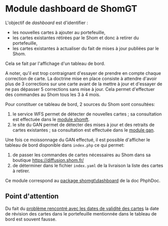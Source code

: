 # Module dashboard de ShomGT
L'objectif de *dashboard* est d'identifier :

- les nouvelles cartes à ajouter au portefeuille,
- les cartes existantes rétirées par le Shom et donc à retirer du portefeuille,
- les cartes existantes à actualiser du fait de mises à jour publiées par le Shom.

Cela se fait par l'affichage d'un tableau de bord.

A noter, qu'il est trop contraignant d'essayer de prendre en compte chaque correction de carte.
La doctrine mise en place consiste à attendre d'avoir plus de 3 corrections sur une carte avant de la mettre à jour
et d'essayer de ne pas dépasser 5 corrections sans mise à jour.
Cela permet d'effectuer des commandes au Shom tous les 3 à 4 mois.

Pour constituer ce tableau de bord, 2 sources du Shom sont consultées:

1. le service WFS permet de détecter de nouvelles cartes ; sa consultation est effectuée dans le [module shomft](../shomft).
2. le site du GAN permet de détecter des mises à jour et des retraits de cartes existantes ;
   sa consultation est effectuée dans le [module gan](../gan).

Une fois ce moissonnage du GAN effectué, il est possible d'afficher le tableau de bord disponible dans `index.php`
ce qui permet:

1. de passer les commandes de cartes nécessaires au Shom dans sa boutique https://diffusion.shom.fr/
2. de déterminer dans le fichier `index.yaml` de la livraison la liste des cartes à retirer.

Ce module correspond au [package shomgt\dashboard](https://benoitdavidfr.github.io/shomgt/phpdoc/packages/shomgt-dashboard.html)
de la doc PhphDoc.


## Point d'attention
Du fait du [problème rencontré avec les dates de validité
des cartes](../sgserver#23-probl%C3%A8me-rencontr%C3%A9-avec-les-dates-de-validit%C3%A9-des-cartes)
la date de révision des cartes dans le portefeuille mentionnée dans le tableau de bord est souvent fausse.
